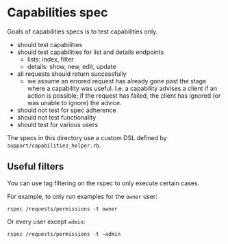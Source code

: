 # Capabilities spec

Goals of capabilities specs is to test capabilities only.

- should test capabilities
- should test capabilities for list and details endpoints
  - lists: index, filter
  - details: show, new, edit, update
- all requests should return successfully
  - we assume an errored request has already gone past the stage where a capability
    was useful. I.e. a capability advises a client if an action is possible;
    if the request has failed, the client has ignored (or was unable to ignore)
    the advice.
- should not test for spec adherence
- should not test functionality
- should test for various users


The specs in this directory use a custom DSL defined by `support/capabilities_helper.rb`.


## Useful filters

You can use tag filtering on the rspec to only execute certain cases.

For example, to only run examples for the `owner` user:

```
rspec /requests/permissions -t owner
```

Or every user except `admin`:

```
rspec /requests/permissions -t ~admin
```
